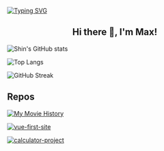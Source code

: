 [![Typing SVG](https://readme-typing-svg.herokuapp.com?multiline=true&width=500&lines=Full-stack+web+developer.++++++++++)](https://git.io/typing-svg)
  
<h2 align="center">Hi there 👋, I'm Max!</h2>




![Shin's GitHub stats](https://github-readme-stats.vercel.app/api?username=MaxR92&show_icons=true&theme=tokyonight)

![Top Langs](https://github-readme-stats.vercel.app/api/top-langs/?username=MaxR92&layout=compact)

![GitHub Streak](https://github-readme-streak-stats.herokuapp.com?user=MaxR92&theme=neon-palenight&hide_border=true)

## Repos

[![My Movie History](https://github-readme-stats.vercel.app/api/pin/?username=MaxR92&repo=mymoviehistory&show_owner=true)](https://github.com/MaxR92/mymoviehistory)

[![vue-first-site](https://github-readme-stats.vercel.app/api/pin/?username=MaxR92&repo=vue-first-site&show_owner=true)](https://github.com/MaxR92/vue-first-site)

[![calculator-project](https://github-readme-stats.vercel.app/api/pin/?username=MaxR92&repo=calculator-project&show_owner=true)](https://github.com/MaxR92/calculator-project)

